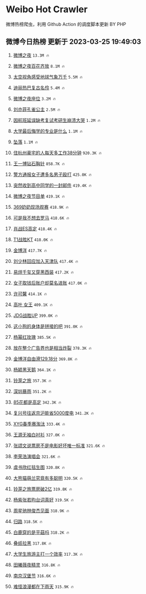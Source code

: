 # Weibo Hot Crawler 



微博热榜爬虫，利用 Github Action 的调度脚本更新 BY PHP 


## 微博今日热榜 更新于 2023-03-25 19:49:03 
1. [微博之夜](https://s.weibo.com/weibo?q=%E5%BE%AE%E5%8D%9A%E4%B9%8B%E5%A4%9C&t=31&band_rank=1&Refer=top) `13.3M 🔥` 

1. [微博之夜百花齐放](https://s.weibo.com/weibo?q=%23%E5%BE%AE%E5%8D%9A%E4%B9%8B%E5%A4%9C%E7%99%BE%E8%8A%B1%E9%BD%90%E6%94%BE%23&t=31&band_rank=2&Refer=top) `8.1M 🔥` 

1. [太空视角感受地球气象万千](https://s.weibo.com/weibo?q=%23%E5%A4%AA%E7%A9%BA%E8%A7%86%E8%A7%92%E6%84%9F%E5%8F%97%E5%9C%B0%E7%90%83%E6%B0%94%E8%B1%A1%E4%B8%87%E5%8D%83%23&t=31&band_rank=3&Refer=top) `5.5M 🔥` 

1. [迪丽热巴复古名伶](https://s.weibo.com/weibo?q=%E8%BF%AA%E4%B8%BD%E7%83%AD%E5%B7%B4%E5%A4%8D%E5%8F%A4%E5%90%8D%E4%BC%B6&t=31&band_rank=4&Refer=top) `5.4M 🔥` 

1. [微博之夜座位](https://s.weibo.com/weibo?q=%23%E5%BE%AE%E5%8D%9A%E4%B9%8B%E5%A4%9C%E5%BA%A7%E4%BD%8D%23&t=31&band_rank=5&Refer=top) `3.2M 🔥` 

1. [刘亦菲孔雀公主](https://s.weibo.com/weibo?q=%23%E5%88%98%E4%BA%A6%E8%8F%B2%E5%AD%94%E9%9B%80%E5%85%AC%E4%B8%BB%23&t=31&band_rank=6&Refer=top) `2.5M 🔥` 

1. [因航班延误缺考复试考研生崩溃大哭](https://s.weibo.com/weibo?q=%23%E5%9B%A0%E8%88%AA%E7%8F%AD%E5%BB%B6%E8%AF%AF%E7%BC%BA%E8%80%83%E5%A4%8D%E8%AF%95%E8%80%83%E7%A0%94%E7%94%9F%E5%B4%A9%E6%BA%83%E5%A4%A7%E5%93%AD%23&t=31&band_rank=7&Refer=top) `1.2M 🔥` 

1. [大学最后悔学的专业是什么](https://s.weibo.com/weibo?q=%23%E5%A4%A7%E5%AD%A6%E6%9C%80%E5%90%8E%E6%82%94%E5%AD%A6%E7%9A%84%E4%B8%93%E4%B8%9A%E6%98%AF%E4%BB%80%E4%B9%88%23&t=31&band_rank=8&Refer=top) `1.1M 🔥` 

1. [坠落](https://s.weibo.com/weibo?q=%E5%9D%A0%E8%90%BD&t=31&band_rank=9&Refer=top) `1.1M 🔥` 

1. [住杭州豪宅的人每天多工作38分钟](https://s.weibo.com/weibo?q=%23%E4%BD%8F%E6%9D%AD%E5%B7%9E%E8%B1%AA%E5%AE%85%E7%9A%84%E4%BA%BA%E6%AF%8F%E5%A4%A9%E5%A4%9A%E5%B7%A5%E4%BD%9C38%E5%88%86%E9%92%9F%23&t=31&band_rank=10&Refer=top) `920.3K 🔥` 

1. [王一博钻石胸针](https://s.weibo.com/weibo?q=%23%E7%8E%8B%E4%B8%80%E5%8D%9A%E9%92%BB%E7%9F%B3%E8%83%B8%E9%92%88%23&t=31&band_rank=11&Refer=top) `858.7K 🔥` 

1. [警方通报女子遭多名男子殴打](https://s.weibo.com/weibo?q=%23%E8%AD%A6%E6%96%B9%E9%80%9A%E6%8A%A5%E5%A5%B3%E5%AD%90%E9%81%AD%E5%A4%9A%E5%90%8D%E7%94%B7%E5%AD%90%E6%AE%B4%E6%89%93%23&t=31&band_rank=12&Refer=top) `425.0K 🔥` 

1. [突然收到高中同学的一封邮件](https://s.weibo.com/weibo?q=%23%E7%AA%81%E7%84%B6%E6%94%B6%E5%88%B0%E9%AB%98%E4%B8%AD%E5%90%8C%E5%AD%A6%E7%9A%84%E4%B8%80%E5%B0%81%E9%82%AE%E4%BB%B6%23&t=31&band_rank=13&Refer=top) `419.4K 🔥` 

1. [微博之夜节目单](https://s.weibo.com/weibo?q=%23%E5%BE%AE%E5%8D%9A%E4%B9%8B%E5%A4%9C%E8%8A%82%E7%9B%AE%E5%8D%95%23&t=31&band_rank=14&Refer=top) `419.1K 🔥` 

1. [369奶奶现场观赛](https://s.weibo.com/weibo?q=%23369%E5%A5%B6%E5%A5%B6%E7%8E%B0%E5%9C%BA%E8%A7%82%E8%B5%9B%23&t=31&band_rank=15&Refer=top) `418.9K 🔥` 

1. [可是我不想去罗马](https://s.weibo.com/weibo?q=%23%E5%8F%AF%E6%98%AF%E6%88%91%E4%B8%8D%E6%83%B3%E5%8E%BB%E7%BD%97%E9%A9%AC%23&t=31&band_rank=16&Refer=top) `418.6K 🔥` 

1. [肖战ES高定](https://s.weibo.com/weibo?q=%23%E8%82%96%E6%88%98ES%E9%AB%98%E5%AE%9A%23&t=31&band_rank=17&Refer=top) `418.4K 🔥` 

1. [T1战胜KT](https://s.weibo.com/weibo?q=%23T1%E6%88%98%E8%83%9CKT%23&t=31&band_rank=18&Refer=top) `418.0K 🔥` 

1. [金博洋](https://s.weibo.com/weibo?q=%E9%87%91%E5%8D%9A%E6%B4%8B&t=31&band_rank=19&Refer=top) `417.7K 🔥` 

1. [刘少林回应加入天津队](https://s.weibo.com/weibo?q=%23%E5%88%98%E5%B0%91%E6%9E%97%E5%9B%9E%E5%BA%94%E5%8A%A0%E5%85%A5%E5%A4%A9%E6%B4%A5%E9%98%9F%23&t=31&band_rank=20&Refer=top) `417.4K 🔥` 

1. [易烊千玺又穿黑西装](https://s.weibo.com/weibo?q=%23%E6%98%93%E7%83%8A%E5%8D%83%E7%8E%BA%E5%8F%88%E7%A9%BF%E9%BB%91%E8%A5%BF%E8%A3%85%23&t=31&band_rank=21&Refer=top) `417.2K 🔥` 

1. [女子取钱后账户却莫名进账](https://s.weibo.com/weibo?q=%23%E5%A5%B3%E5%AD%90%E5%8F%96%E9%92%B1%E5%90%8E%E8%B4%A6%E6%88%B7%E5%8D%B4%E8%8E%AB%E5%90%8D%E8%BF%9B%E8%B4%A6%23&t=31&band_rank=22&Refer=top) `417.0K 🔥` 

1. [许可馨](https://s.weibo.com/weibo?q=%E8%AE%B8%E5%8F%AF%E9%A6%A8&t=31&band_rank=23&Refer=top) `414.1K 🔥` 

1. [高叶 女王](https://s.weibo.com/weibo?q=%E9%AB%98%E5%8F%B6%20%E5%A5%B3%E7%8E%8B&t=31&band_rank=24&Refer=top) `409.1K 🔥` 

1. [JDG战胜UP](https://s.weibo.com/weibo?q=%23JDG%E6%88%98%E8%83%9CUP%23&t=31&band_rank=25&Refer=top) `399.0K 🔥` 

1. [这小狗的身体是拼接的吧](https://s.weibo.com/weibo?q=%23%E8%BF%99%E5%B0%8F%E7%8B%97%E7%9A%84%E8%BA%AB%E4%BD%93%E6%98%AF%E6%8B%BC%E6%8E%A5%E7%9A%84%E5%90%A7%23&t=31&band_rank=26&Refer=top) `391.0K 🔥` 

1. [杨幂红玫瑰](https://s.weibo.com/weibo?q=%E6%9D%A8%E5%B9%82%E7%BA%A2%E7%8E%AB%E7%91%B0&t=31&band_rank=27&Refer=top) `385.5K 🔥` 

1. [放在整个广告界也是相当炸裂](https://s.weibo.com/weibo?q=%23%E6%94%BE%E5%9C%A8%E6%95%B4%E4%B8%AA%E5%B9%BF%E5%91%8A%E7%95%8C%E4%B9%9F%E6%98%AF%E7%9B%B8%E5%BD%93%E7%82%B8%E8%A3%82%23&t=31&band_rank=28&Refer=top) `378.3K 🔥` 

1. [金博洋自由滑129.18分](https://s.weibo.com/weibo?q=%23%E9%87%91%E5%8D%9A%E6%B4%8B%E8%87%AA%E7%94%B1%E6%BB%91129.18%E5%88%86%23&t=31&band_rank=29&Refer=top) `369.8K 🔥` 

1. [杨颖黑天鹅](https://s.weibo.com/weibo?q=%23%E6%9D%A8%E9%A2%96%E9%BB%91%E5%A4%A9%E9%B9%85%23&t=31&band_rank=30&Refer=top) `364.1K 🔥` 

1. [铃芽之旅](https://s.weibo.com/weibo?q=%E9%93%83%E8%8A%BD%E4%B9%8B%E6%97%85&t=31&band_rank=31&Refer=top) `357.3K 🔥` 

1. [深圳暴雨](https://s.weibo.com/weibo?q=%23%E6%B7%B1%E5%9C%B3%E6%9A%B4%E9%9B%A8%23&t=31&band_rank=32&Refer=top) `351.2K 🔥` 

1. [85花都是高定](https://s.weibo.com/weibo?q=%2385%E8%8A%B1%E9%83%BD%E6%98%AF%E9%AB%98%E5%AE%9A%23&t=31&band_rank=33&Refer=top) `342.3K 🔥` 

1. [复兴号往返京沪能省5000度电](https://s.weibo.com/weibo?q=%23%E5%A4%8D%E5%85%B4%E5%8F%B7%E5%BE%80%E8%BF%94%E4%BA%AC%E6%B2%AA%E8%83%BD%E7%9C%815000%E5%BA%A6%E7%94%B5%23&t=31&band_rank=34&Refer=top) `341.2K 🔥` 

1. [XYG春季赛淘汰](https://s.weibo.com/weibo?q=%23XYG%E6%98%A5%E5%AD%A3%E8%B5%9B%E6%B7%98%E6%B1%B0%23&t=31&band_rank=35&Refer=top) `333.4K 🔥` 

1. [王源无袖白衬衫](https://s.weibo.com/weibo?q=%23%E7%8E%8B%E6%BA%90%E6%97%A0%E8%A2%96%E7%99%BD%E8%A1%AC%E8%A1%AB%23&t=31&band_rank=36&Refer=top) `327.0K 🔥` 

1. [张颂文说票房不是电影好坏唯一标准](https://s.weibo.com/weibo?q=%23%E5%BC%A0%E9%A2%82%E6%96%87%E8%AF%B4%E7%A5%A8%E6%88%BF%E4%B8%8D%E6%98%AF%E7%94%B5%E5%BD%B1%E5%A5%BD%E5%9D%8F%E5%94%AF%E4%B8%80%E6%A0%87%E5%87%86%23&t=31&band_rank=37&Refer=top) `321.6K 🔥` 

1. [李荣浩演唱会](https://s.weibo.com/weibo?q=%E6%9D%8E%E8%8D%A3%E6%B5%A9%E6%BC%94%E5%94%B1%E4%BC%9A&t=31&band_rank=38&Refer=top) `321.6K 🔥` 

1. [虞书欣红毯生图](https://s.weibo.com/weibo?q=%23%E8%99%9E%E4%B9%A6%E6%AC%A3%E7%BA%A2%E6%AF%AF%E7%94%9F%E5%9B%BE%23&t=31&band_rank=39&Refer=top) `320.8K 🔥` 

1. [大熊猫萌兰究竟有多聪明](https://s.weibo.com/weibo?q=%23%E5%A4%A7%E7%86%8A%E7%8C%AB%E8%90%8C%E5%85%B0%E7%A9%B6%E7%AB%9F%E6%9C%89%E5%A4%9A%E8%81%AA%E6%98%8E%23&t=31&band_rank=40&Refer=top) `320.5K 🔥` 

1. [铃芽之旅票房破2亿](https://s.weibo.com/weibo?q=%23%E9%93%83%E8%8A%BD%E4%B9%8B%E6%97%85%E7%A5%A8%E6%88%BF%E7%A0%B42%E4%BA%BF%23&t=31&band_rank=41&Refer=top) `319.8K 🔥` 

1. [杨紫张若昀台词真好](https://s.weibo.com/weibo?q=%E6%9D%A8%E7%B4%AB%E5%BC%A0%E8%8B%A5%E6%98%80%E5%8F%B0%E8%AF%8D%E7%9C%9F%E5%A5%BD&t=31&band_rank=42&Refer=top) `319.5K 🔥` 

1. [周星驰林俊杰见面](https://s.weibo.com/weibo?q=%E5%91%A8%E6%98%9F%E9%A9%B0%E6%9E%97%E4%BF%8A%E6%9D%B0%E8%A7%81%E9%9D%A2&t=31&band_rank=43&Refer=top) `318.9K 🔥` 

1. [归路](https://s.weibo.com/weibo?q=%E5%BD%92%E8%B7%AF&t=31&band_rank=44&Refer=top) `318.5K 🔥` 

1. [白鹿穿的是平菇吗](https://s.weibo.com/weibo?q=%23%E7%99%BD%E9%B9%BF%E7%A9%BF%E7%9A%84%E6%98%AF%E5%B9%B3%E8%8F%87%E5%90%97%23&t=31&band_rank=45&Refer=top) `318.2K 🔥` 

1. [叠纸拉黑](https://s.weibo.com/weibo?q=%E5%8F%A0%E7%BA%B8%E6%8B%89%E9%BB%91&t=31&band_rank=46&Refer=top) `317.8K 🔥` 

1. [大学生旅游主打一个效率](https://s.weibo.com/weibo?q=%23%E5%A4%A7%E5%AD%A6%E7%94%9F%E6%97%85%E6%B8%B8%E4%B8%BB%E6%89%93%E4%B8%80%E4%B8%AA%E6%95%88%E7%8E%87%23&t=31&band_rank=47&Refer=top) `317.3K 🔥` 

1. [田曦薇夜精灵](https://s.weibo.com/weibo?q=%E7%94%B0%E6%9B%A6%E8%96%87%E5%A4%9C%E7%B2%BE%E7%81%B5&t=31&band_rank=48&Refer=top) `316.8K 🔥` 

1. [南京汉堡节](https://s.weibo.com/weibo?q=%23%E5%8D%97%E4%BA%AC%E6%B1%89%E5%A0%A1%E8%8A%82%23&t=31&band_rank=49&Refer=top) `316.6K 🔥` 

1. [难怪浪漫都在下雨天](https://s.weibo.com/weibo?q=%23%E9%9A%BE%E6%80%AA%E6%B5%AA%E6%BC%AB%E9%83%BD%E5%9C%A8%E4%B8%8B%E9%9B%A8%E5%A4%A9%23&t=31&band_rank=50&Refer=top) `315.9K 🔥` 

